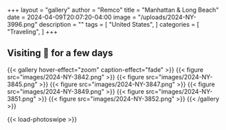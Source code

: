 +++
layout = "gallery"
author = "Remco"
title = "Manhattan & Long Beach"
date = 2024-04-09T20:07:20-04:00
image = "/uploads/2024-NY-3996.png"
description = ""
tags = [
"United States",
]
categories = [
"Traveling",
]
+++

## Visiting 🗽 for a few days

{{< gallery hover-effect="zoom" caption-effect="fade" >}}
    {{< figure src="images/2024-NY-3842.png" >}}
    {{< figure src="images/2024-NY-3845.png" >}}
    {{< figure src="images/2024-NY-3847.png" >}}
    {{< figure src="images/2024-NY-3849.png" >}}
    {{< figure src="images/2024-NY-3851.png" >}}
    {{< figure src="images/2024-NY-3852.png" >}}
{{< /gallery >}}

{{< load-photoswipe >}}
